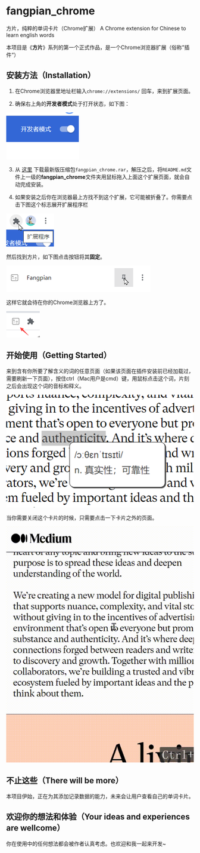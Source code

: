 # fangpian_chrome
方片，纯粹的单词卡片（Chrome扩展） A Chrome extension for Chinese to learn english words



本项目是《**方片**》系列的第一个正式作品，是一个Chrome浏览器扩展（俗称”插件“）



## 安装方法（Installation）

1. 在Chrome浏览器里地址栏输入`chrome://extensions/` 回车，来到扩展页面。

2. 确保右上角的**开发者模式**处于打开状态，如下图：

![image-20210720002121286](README.assets/image-20210720002121286.png)

3. 从 [这里](https://github.com/aiyamia/fangpian_chrome/releases) 下载最新版压缩包`fangpian_chrome.rar`，解压之后，将`README.md`文件上一级的**fangpian_chrome**文件夹用鼠标拖入上面这个扩展页面，就会自动完成安装。

4. 如果安装之后你在浏览器最上方找不到这个扩展，它可能被折叠了。你需要点击下图这个标志展开扩展程序栏

![image-20210720002911380](README.assets/image-20210720002911380.png)

然后找到方片，如下图点击按钮将其**固定**。

![image-20210720003053751](README.assets/image-20210720003053751.png)

这样它就会待在你的Chrome浏览器上方了。

![image-20210720004358789](README.assets/image-20210720004358789.png)



## 开始使用（Getting Started）

来到含有你所要了解含义的词的任意页面（如果该页面在插件安装前已经加载过，需要刷新一下页面），按住ctrl（Mac用户是cmd）键，用鼠标点击这个词，片刻之后会出现这个词的音标和释义。

![image-20210720004931743](README.assets/image-20210720004931743.png)

当你需要关闭这个卡片的时候，只需要点击一下卡片之外的页面。

![20210720_005500](README.assets/20210720_005500.gif)



## 不止这些（There will be more）

本项目伊始，正在为其添加记录数据的能力，未来会让用户查看自己的单词卡片。



## 欢迎你的想法和体验（Your ideas and experiences are wellcome）

你在使用中的任何想法都会被作者认真考虑。也欢迎和我一起来开发~
